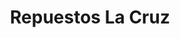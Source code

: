 ---
title: "Repuestos La Cruz"
url: /san-jose/repuestos-la-cruz-calle-24/
shop: piezas de automóviles
---